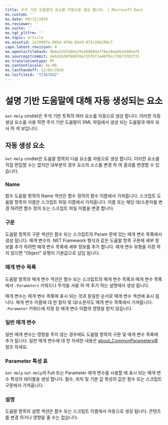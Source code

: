 ```yaml
---
title: 주석 기반 도움말의 요소를 자동으로 생성 합니다. | Microsoft Docs
ms.custom: ''
ms.date: 09/12/2016
ms.reviewer: ''
ms.suite: ''
ms.tgt_pltfrm: ''
ms.topic: article
ms.assetid: 2a7098fe-0854-4fbb-83e9-073c20b299c7
caps.latest.revision: 4
ms.openlocfilehash: 0b8a32b5588e29148800daff8e104abba548eaf6
ms.sourcegitcommit: debd2b38fb8070a7357bf1a4bf9cc736f3702f31
ms.translationtype: MT
ms.contentlocale: ko-KR
ms.lasthandoff: 12/05/2019
ms.locfileid: "72367832"
---
```

# <a name="autogenerated-elements-of-comment-based-help"></a>설명 기반 도움말에 대해 자동 생성되는 요소

`Get-Help` cmdlet은 주석 기반 토픽의 여러 요소를 자동으로 생성 합니다. 이러한 자동 생성 요소를 사용 하면 주석 기반 도움말이 XML 파일에서 생성 되는 도움말과 매우 유사 하 게 보입니다.

## <a name="autogenerated-elements"></a>자동 생성 요소

`Get-Help` cmdlet은 도움말 항목의 다음 요소를 자동으로 생성 합니다. 이러한 요소를 직접 편집할 수는 없지만 대부분의 경우 요소의 소스를 변경 하 여 결과를 변경할 수 있습니다.

### <a name="name"></a>Name

함수 도움말 항목의 Name 섹션은 함수 정의의 함수 이름에서 가져옵니다. 스크립트 도움말 항목의 이름은 스크립트 파일 이름에서 가져옵니다. 이름 또는 해당 대/소문자를 변경 하려면 함수 정의 또는 스크립트 파일 이름을 변경 합니다.

### <a name="syntax"></a>구문

도움말 항목의 구문 섹션은 함수 또는 스크립트의 Param 문에 있는 매개 변수 목록에서 생성 됩니다. 매개 변수의 .NET Framework 형식과 같은 도움말 항목 구문에 세부 정보를 추가 하려면 매개 변수 목록에 세부 정보를 추가 합니다. 매개 변수 유형을 지정 하지 않으면 "Object" 유형이 기본값으로 삽입 됩니다.

### <a name="parameter-list"></a>매개 변수 목록

도움말 항목의 매개 변수 섹션은 함수 또는 스크립트의 매개 변수 목록과 매개 변수 목록에서 `.Parameters` 키워드나 주석을 사용 하 여 추가 하는 설명에서 생성 됩니다.

매개 변수는 매개 변수 목록에 표시 되는 것과 동일한 순서로 매개 변수 섹션에 표시 됩니다. 매개 변수 이름에 대 한 철자 및 대/소문자도 매개 변수 목록에서 가져옵니다. `.Parameter` 키워드에 지정 된 매개 변수 이름의 영향을 받지 않습니다.

### <a name="common-parameters"></a>일반 매개 변수

일반 매개 변수는 영향을 주지 않는 경우에도 도움말 항목의 구문 및 매개 변수 목록에 추가 됩니다. 일반 매개 변수에 대 한 자세한 내용은 [about_CommonParameters](/powershell/module/microsoft.powershell.core/about/about_commonparameters)를 참조 하세요.

### <a name="parameter-attribute-table"></a>Parameter 특성 표

`Get-Help` `Get-Help`의 Full 또는 Parameter 매개 변수를 사용할 때 표시 되는 매개 변수 특성의 테이블을 생성 합니다. 필수, 위치 및 기본 값 특성의 값은 함수 또는 스크립트 구문에서 가져옵니다.

### <a name="remarks"></a>설명

도움말 항목의 설명 섹션은 함수 또는 스크립트 이름에서 자동으로 생성 됩니다. 콘텐츠를 변경 하거나 영향을 줄 수는 없습니다.

